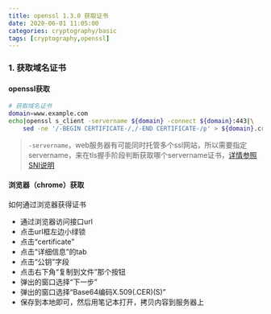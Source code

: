 ```yaml
---
title: openssl 1.3.0 获取证书
date: 2020-06-01 11:05:00
categories: cryptography/basic
tags: [cryptography,openssl]
---
```


### 1. 获取域名证书

#### openssl获取
``` bash
# 获取域名证书
domain=www.example.com
echo|openssl s_client -servername ${domain} -connect ${domain}:443|\
    sed -ne '/-BEGIN CERTIFICATE-/,/-END CERTIFICATE-/p' > ${domain}.crt
```
> `-servername`，web服务器有可能同时托管多个ssl网站，所以需要指定servername，来在tls握手阶段判断获取哪个servername证书，[详情参照SNI说明](/linux/advance/what_is_sni.html)

#### 浏览器（chrome）获取
如何通过浏览器获得证书
- 通过浏览器访问接口url
- 点击url框左边小绿锁
- 点击“certificate”
- 点击“详细信息”的tab
- 点击“公钥”字段
- 点击右下角“复制到文件”那个按钮
- 弹出的窗口选择“下一步”
- 弹出的窗口选择“Base64编码X.509(.CER)(S)”
- 保存到本地即可，然后用笔记本打开，拷贝内容到服务器上